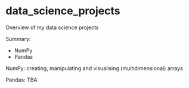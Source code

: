 # data_science_projects
Overview of my data science projects

Summary:

  - NumPy 
  - Pandas
  
NumPy: creating, manipulating and visualising (multidimensional) arrays

Pandas: TBA
